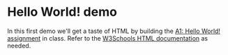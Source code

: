 
# Hello World! demo

In this first demo we'll get a taste of HTML by building the [A1: Hello World! assignment](https://docs.google.com/document/d/e/2PACX-1vTyxC8QLyEKx5TlT6LKVM3jx_8f0erQ1_3xlA6drn2vrGPoGENqtZCcoiNurLLh4jgfT9lOVX_9FfLo/pub) in class. Refer to the [W3Schools HTML documentation](https://www.w3schools.com/html/html_intro.asp) as needed.
